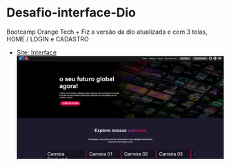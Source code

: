 # Desafio-interface-Dio

Bootcamp Orange Tech +
Fiz a versão da dio atualizada e com 3 telas, HOME / LOGIN e  CADASTRO

- [Site: Interface](https://desafio-interface-ew54f6pln-matiash26.vercel.app/)
![Interface](https://raw.githubusercontent.com/matiash26/Desafio-interface-Dio/main/src/assets/page.png)

